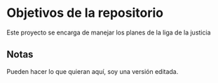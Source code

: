 # Objetivos de la repositorio

Este proyecto se encarga de manejar los planes de la liga de la justicia


## Notas
Pueden hacer lo que quieran aquí, soy una versión editada.

